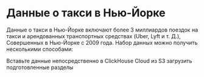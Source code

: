 # Данные о такси в Нью-Йорке 
Данные о такси в Нью-Йорке включают более 3 миллиардов поездок на такси и арендованных транспортных средствах (Uber, Lyft и т. Д.), Совершенных в Нью-Йорке с 2009 года. Набор данных можно получить несколькими способами:

Вставьте данные непосредственно в ClickHouse Cloud из S3 загрузить подготовленные разделы
